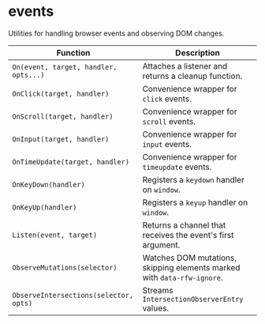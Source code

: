# events

Utilities for handling browser events and observing DOM changes.

| Function | Description |
| --- | --- |
| `On(event, target, handler, opts...)` | Attaches a listener and returns a cleanup function. |
| `OnClick(target, handler)` | Convenience wrapper for `click` events. |
| `OnScroll(target, handler)` | Convenience wrapper for `scroll` events. |
| `OnInput(target, handler)` | Convenience wrapper for `input` events. |
| `OnTimeUpdate(target, handler)` | Convenience wrapper for `timeupdate` events. |
| `OnKeyDown(handler)` | Registers a `keydown` handler on `window`. |
| `OnKeyUp(handler)` | Registers a `keyup` handler on `window`. |
| `Listen(event, target)` | Returns a channel that receives the event's first argument. |
| `ObserveMutations(selector)` | Watches DOM mutations, skipping elements marked with `data-rfw-ignore`. |
| `ObserveIntersections(selector, opts)` | Streams `IntersectionObserverEntry` values. |

